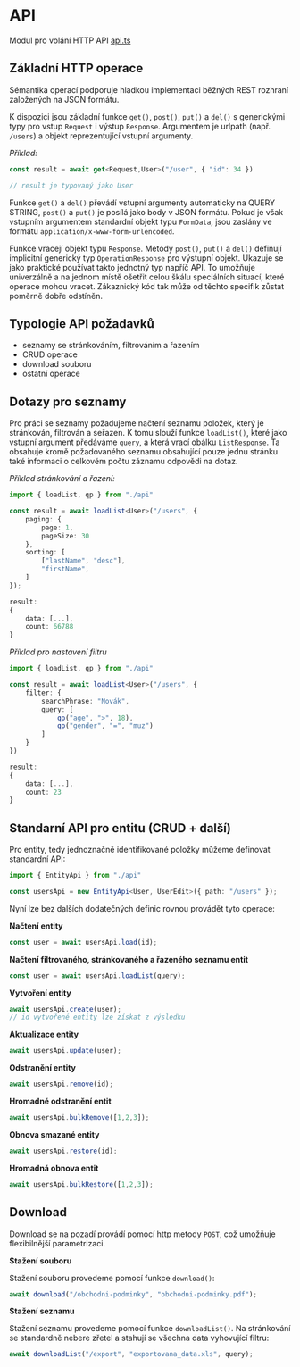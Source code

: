 API
===

Modul pro volání HTTP API [api.ts](/src/api.ts)


Základní HTTP operace
---------------------

Sémantika operací podporuje hladkou implementaci běžných REST rozhraní založených na JSON formátu.

K dispozici jsou  základní funkce `get()`, `post()`, `put()` a `del()` s generickými typy pro vstup `Request` i výstup `Response`. Argumentem je urlpath (např. `/users`) a objekt reprezentující vstupní argumenty.

*Příklad:*
```ts
const result = await get<Request,User>("/user", { "id": 34 })

// result je typovaný jako User
```

Funkce `get()` a `del()` převádí vstupní argumenty automaticky na QUERY STRING, `post()` a `put()` je posílá jako body v JSON formátu. Pokud je však vstupním argumentem standardní objekt typu `FormData`, jsou zaslány ve formátu `application/x-www-form-urlencoded`.

Funkce vracejí objekt typu `Response`. Metody `post()`, `put()` a `del()` definují implicitní generický typ `OperationResponse` pro výstupní objekt. Ukazuje se jako praktické používat takto jednotný typ napříč API. To umožňuje univerzálně a na jednom místě ošetřit
celou škálu speciálních situací, které operace mohou vracet. Zákaznický kód tak může od těchto specifik
zůstat poměrně dobře odstíněn.


Typologie API požadavků
-----------------------

- seznamy se stránkováním, filtrováním a řazením
- CRUD operace
- download souboru
- ostatní operace

Dotazy pro seznamy
------------------
Pro práci se seznamy požadujeme načtení seznamu položek, který je stránkován, filtrován a seřazen. K tomu slouží funkce `loadList()`,
které jako vstupní argument předáváme `query`, a která vrací obálku `ListResponse`. Ta obsahuje kromě požadovaného seznamu obsahující
pouze jednu stránku také informaci o celkovém počtu záznamu odpovědi na dotaz.

*Příklad stránkování a řazení:*
```ts
import { loadList, qp } from "./api"

const result = await loadList<User>("/users", {
	paging: {
		page: 1,
		pageSize: 30
	},
	sorting: [
		["lastName", "desc"],
		"firstName",
	]
});

result:
{
	data: [...],
	count: 66788
}
```

*Příklad pro nastavení filtru*
```ts
import { loadList, qp } from "./api"

const result = await loadList<User>("/users", {
	filter: {
		searchPhrase: "Novák",
		query: [
			qp("age", ">", 18),
			qp("gender", "=", "muz")
		]
	}
})

result:
{
	data: [...],
	count: 23
}
```


Standarní API pro entitu (CRUD + další)
---------------------------------------

Pro entity, tedy jednoznačně identifikované položky můžeme definovat standardní API:

```ts
import { EntityApi } from "./api"

const usersApi = new EntityApi<User, UserEdit>({ path: "/users" });
```

Nyní lze bez dalších dodatečných definic rovnou provádět tyto operace:

**Načtení entity**
```ts
const user = await usersApi.load(id);
```

**Načtení filtrovaného, stránkovaného a řazeného seznamu entit**
```ts
const user = await usersApi.loadList(query);
```

**Vytvoření entity**
```ts
await usersApi.create(user);
// id vytvořené entity lze získat z výsledku
```

**Aktualizace entity**
```ts
await usersApi.update(user);
```

**Odstranění entity**
```ts
await usersApi.remove(id);
```

**Hromadné odstranění entit**
```ts
await usersApi.bulkRemove([1,2,3]);
```

**Obnova smazané entity**
```ts
await usersApi.restore(id);
```

**Hromadná obnova entit**
```ts
await usersApi.bulkRestore([1,2,3]);
```

Download
--------

Download se na pozadí provádí pomocí http metody `POST`, což umožňuje flexibilnější parametrizaci.

**Stažení souboru**

Stažení souboru provedeme pomocí funkce `download()`:

```ts
await download("/obchodni-podminky", "obchodni-podminky.pdf");
```

**Stažení seznamu**

Stažení seznamu provedeme pomocí funkce `downloadList()`. Na stránkování se standardně nebere zřetel
a stahují se všechna data vyhovující filtru:

```ts
await downloadList("/export", "exportovana_data.xls", query);
```